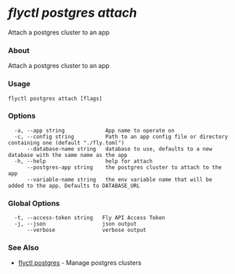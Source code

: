 # _flyctl postgres attach_

Attach a postgres cluster to an app

### About

Attach a postgres cluster to an app

### Usage
~~~
flyctl postgres attach [flags]
~~~

### Options

~~~
  -a, --app string             App name to operate on
  -c, --config string          Path to an app config file or directory containing one (default "./fly.toml")
      --database-name string   database to use, defaults to a new database with the same name as the app
  -h, --help                   help for attach
      --postgres-app string    the postgres cluster to attach to the app
      --variable-name string   the env variable name that will be added to the app. Defaults to DATABASE_URL
~~~

### Global Options

~~~
  -t, --access-token string   Fly API Access Token
  -j, --json                  json output
      --verbose               verbose output
~~~

### See Also

* [flyctl postgres](/docs/flyctl/postgres/)	 - Manage postgres clusters

